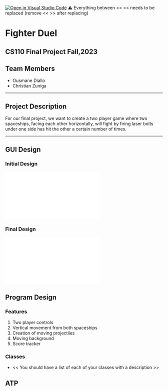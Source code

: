 [![Open in Visual Studio Code](https://classroom.github.com/assets/open-in-vscode-718a45dd9cf7e7f842a935f5ebbe5719a5e09af4491e668f4dbf3b35d5cca122.svg)](https://classroom.github.com/online_ide?assignment_repo_id=12862594&assignment_repo_type=AssignmentRepo)
:warning: Everything between << >> needs to be replaced (remove << >> after replacing)

# Fighter Duel
## CS110 Final Project  Fall,2023

## Team Members

- Ousmane Diallo
- Christian Zuniga

***

## Project Description

For our final project, we want to create a two player game where two spaceships, facing each other horizontally, will fight by firing laser bolts under one side has hit the other a certain number of times.

***    

## GUI Design

### Initial Design

![initial gui](assets/GUI.jpeg(2).fig)

### Final Design

![final gui](assets/GUI.jpeg(2).fig)

## Program Design

### Features

1. Two player controls
2. Vertical movement from both spaceships
3. Creation of moving projectiles
4. Moving background
5. Score tracker

### Classes

- << You should have a list of each of your classes with a description >>

## ATP



